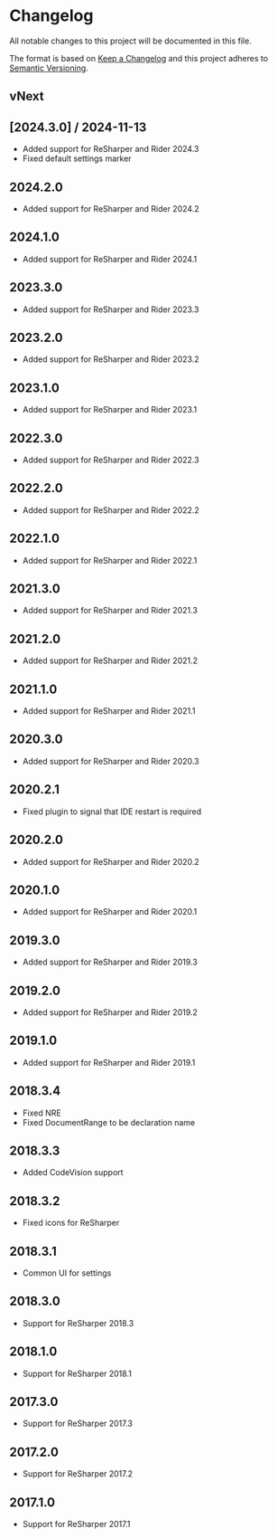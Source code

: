 # Changelog
All notable changes to this project will be documented in this file.

The format is based on [Keep a Changelog](http://keepachangelog.com/en/1.0.0/)
and this project adheres to [Semantic Versioning](http://semver.org/spec/v2.0.0.html).

## vNext

## [2024.3.0] / 2024-11-13
- Added support for ReSharper and Rider 2024.3
- Fixed default settings marker

## 2024.2.0
- Added support for ReSharper and Rider 2024.2

## 2024.1.0
- Added support for ReSharper and Rider 2024.1

## 2023.3.0
- Added support for ReSharper and Rider 2023.3

## 2023.2.0
- Added support for ReSharper and Rider 2023.2

## 2023.1.0
- Added support for ReSharper and Rider 2023.1

## 2022.3.0
- Added support for ReSharper and Rider 2022.3

## 2022.2.0
- Added support for ReSharper and Rider 2022.2

## 2022.1.0
- Added support for ReSharper and Rider 2022.1

## 2021.3.0
- Added support for ReSharper and Rider 2021.3

## 2021.2.0
- Added support for ReSharper and Rider 2021.2

## 2021.1.0
- Added support for ReSharper and Rider 2021.1

## 2020.3.0
- Added support for ReSharper and Rider 2020.3

## 2020.2.1
- Fixed plugin to signal that IDE restart is required

## 2020.2.0
- Added support for ReSharper and Rider 2020.2

## 2020.1.0
- Added support for ReSharper and Rider 2020.1

## 2019.3.0
- Added support for ReSharper and Rider 2019.3

## 2019.2.0
- Added support for ReSharper and Rider 2019.2

## 2019.1.0
- Added support for ReSharper and Rider 2019.1

## 2018.3.4
- Fixed NRE
- Fixed DocumentRange to be declaration name

## 2018.3.3
- Added CodeVision support

## 2018.3.2
- Fixed icons for ReSharper

## 2018.3.1
- Common UI for settings

## 2018.3.0
- Support for ReSharper 2018.3

## 2018.1.0
- Support for ReSharper 2018.1

## 2017.3.0
- Support for ReSharper 2017.3

## 2017.2.0
- Support for ReSharper 2017.2

## 2017.1.0
- Support for ReSharper 2017.1
